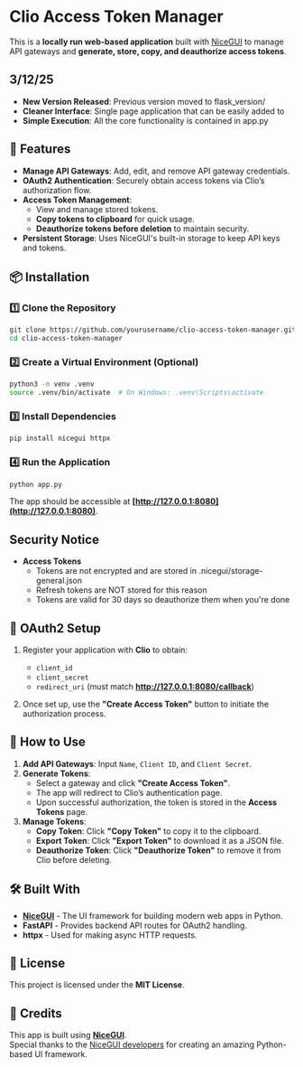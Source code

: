 # Clio Access Token Manager

This is a **locally run web-based application** built with [NiceGUI](https://github.com/zauberzeug/nicegui) to manage API gateways and **generate, store, copy, and deauthorize access tokens**.

## 3/12/25 

- **New Version Released**: Previous version moved to flask_version/
- **Cleaner Interface**: Single page application that can be easily added to
- **Simple Execution**: All the core functionality is contained in app.py

## 🚀 Features

- **Manage API Gateways**: Add, edit, and remove API gateway credentials.
- **OAuth2 Authentication**: Securely obtain access tokens via Clio’s authorization flow.
- **Access Token Management**:
  - View and manage stored tokens.
  - **Copy tokens to clipboard** for quick usage.
  - **Deauthorize tokens before deletion** to maintain security.
- **Persistent Storage**: Uses NiceGUI's built-in storage to keep API keys and tokens.

## 📦 Installation

### **1️⃣ Clone the Repository**
```sh
git clone https://github.com/yourusername/clio-access-token-manager.git
cd clio-access-token-manager
```

### **2️⃣ Create a Virtual Environment (Optional)**
```sh
python3 -m venv .venv
source .venv/bin/activate  # On Windows: .venv\Scripts\activate
```

### **3️⃣ Install Dependencies**
```sh
pip install nicegui httpx
```

### **4️⃣ Run the Application**
```sh
python app.py
```

The app should be accessible at **[http://127.0.0.1:8080](http://127.0.0.1:8080)**.

## Security Notice

- **Access Tokens**
   - Tokens are not encrypted and are stored in .nicegui/storage-general.json
   - Refresh tokens are NOT stored for this reason
   - Tokens are valid for 30 days so deauthorize them when you're done 
   
## 🔑 OAuth2 Setup
1. Register your application with **Clio** to obtain:
   - `client_id`
   - `client_secret`
   - `redirect_uri` (must match **http://127.0.0.1:8080/callback**)
   
2. Once set up, use the **"Create Access Token"** button to initiate the authorization process.

## 🔄 How to Use
1. **Add API Gateways**: Input `Name`, `Client ID`, and `Client Secret`.
2. **Generate Tokens**:
   - Select a gateway and click **"Create Access Token"**.
   - The app will redirect to Clio’s authentication page.
   - Upon successful authorization, the token is stored in the **Access Tokens** page.
3. **Manage Tokens**:
   - **Copy Token**: Click **"Copy Token"** to copy it to the clipboard.
   - **Export Token**: Click **"Export Token"** to download it as a JSON file.
   - **Deauthorize Token**: Click **"Deauthorize Token"** to remove it from Clio before deleting.

## 🛠️ Built With
- **[NiceGUI](https://github.com/zauberzeug/nicegui)** - The UI framework for building modern web apps in Python.
- **FastAPI** - Provides backend API routes for OAuth2 handling.
- **httpx** - Used for making async HTTP requests.

## 📜 License
This project is licensed under the **MIT License**.

## 🙌 Credits
This app is built using **[NiceGUI](https://nicegui.io/)**.  
Special thanks to the [NiceGUI developers](https://github.com/zauberzeug/nicegui) for creating an amazing Python-based UI framework.
